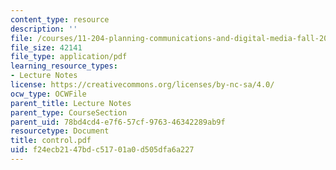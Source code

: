 ```yaml
---
content_type: resource
description: ''
file: /courses/11-204-planning-communications-and-digital-media-fall-2004/f24ecb2147bdc51701a0d505dfa6a227_control.pdf
file_size: 42141
file_type: application/pdf
learning_resource_types:
- Lecture Notes
license: https://creativecommons.org/licenses/by-nc-sa/4.0/
ocw_type: OCWFile
parent_title: Lecture Notes
parent_type: CourseSection
parent_uid: 78bd4cd4-e7f6-57cf-9763-46342289ab9f
resourcetype: Document
title: control.pdf
uid: f24ecb21-47bd-c517-01a0-d505dfa6a227
---
```

